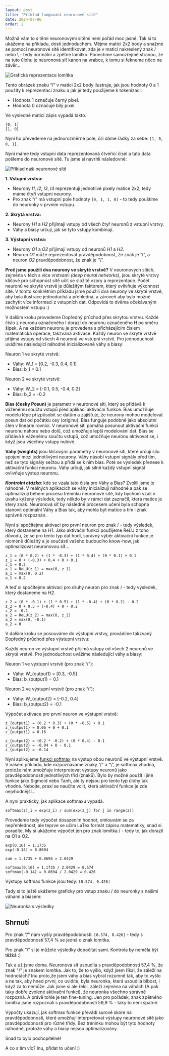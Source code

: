 ```yaml
---
layout: post
title: "Příklad fungování neuronové sítě"
date: 2024-07-06
order: 2
---
```


Možná vám to s těmi neuronovými sítěmi není pořád moc jasné. Tak si to ukážeme na příkladu, dosti jednoduchém. Mějme matici 2x2 body a snažme se pomocí neuronové sítě identifikovat, zda je v matici nakreslený znak / nebo \ - tedy normální a zpětné lomítko. Ponechme samozřejmě stranou, že na tuto úlohu je neuronová síť kanon na vrabce, k tomu si řekneme něco na závěr... 

![Grafická reprezentace lomítka](/assets/lomitko-matice2x2.jpg)

Tento obrázek znaku “/” v matici 2x2 body ilustruje, jak jsou hodnoty 0 a 1 použity k reprezentaci znaku a jak je tedy použijeme k tokenizaci:
- Hodnota 1 označuje černý pixel.
- Hodnota 0 označuje bílý pixel.

Ve výsledné matici zápis vypadá takto. 
```
[0, 1]
[1, 0]
```

Nyní ho převedeme na jednorozměrné pole, čili dáme řádky za sebe: ```[1, 0, 0, 1]```. 

Nyní máme tedy vstupní data reprezentovaná čtveřicí čísel a tato data pošleme do neuronové sítě. Tu jsme si navrhli následovně:

![Příklad naší neuronové sítě](/assets/neuronovasit-priklad.png)


**1.	Vstupní vrstva:**
- Neurony *I1*, *I2*, *I3*, *I4* reprezentují jednotlivé pixely matice 2x2, tedy máme čtyři vstupní neurony.
- Pro znak “/” má vstupní pole hodnoty  `[0, 1, 1, 0]` - to tedy pouštíme do neuronky v prvním vstupu. 

**2.	Skrytá vrstva:**
- Neurony *H1* a *H2* přijímají vstupy od všech čtyř neuronů z vstupní vrstvy.
- Váhy a biasy určují, jak se tyto vstupy kombinují.

**3.	Výstupní vrstva:**
- Neurony *O1* a *O2* přijímají vstupy od neuronů *H1* a *H2*.
- Neuron *O1* může reprezentovat pravděpodobnost, že znak je “/”, a neuron *O2* pravděpodobnost, že znak je “\”.

**Proč jsme použili dva neurony ve skryté vrstvě?** V neuronových sítích, zejména v těch s více vrstvami *(deep neural networks)*, jsou skryté vrstvy klíčové pro schopnost sítě učit se složité vzory a reprezentace. Počet neuronů ve skryté vrstvě je důležitým faktorem, který ovlivňuje výkonnost sítě. V tomto konkrétním příkladu jsme použili dva neurony ve skryté vrstvě, aby byla ilustrace jednoduchá a přehledná, a zároveň aby bylo možné zachytit více informací z vstupních dat. Odpovídá to dvěma očekávaným možnostem vstupu :)

V dalším kroku provedeme Dopředný průchod přes skrytou vrstvu. Každé číslo z neuronu označeného I dorazí do neuronu označeného H po směru šipek. A na každém neuronu je provedena s přicházejícím číslem matematická operace, takzvaná aktivace. Každý neuron ve skryté vrstvě přijímá vstupy od všech 4 neuronů ve vstupní vrstvě. Pro jednoduchost uvážíme následující náhodně inicializované váhy a biasy:

Neuron 1 ve skryté vrstvě:
- Váhy:  W_1 = [0.2, -0.3, 0.4, 0.1] 
- Bias:  b_1 = 0.1 

Neuron 2 ve skryté vrstvě:
- Váhy:  W_2 = [-0.1, 0.5, -0.4, 0.2] 
- Bias:  b_2 = -0.2 

**Bias (česky Posun)** je parametr v neuronové síti, který se přidává k váženému součtu vstupů před aplikací aktivační funkce. Bias umožňuje modelu lépe přizpůsobit se datům a zajišťuje, že neurony mohou modelovat posun dat od počátku osy (originu). Bias funguje podobně jako absolutní člen v lineární rovnici. V neuronové síti pomáhá posunout aktivační funkci neuronu nahoru nebo dolů, což umožňuje lepší modelování dat. Bias se přidává k váženému součtu vstupů, což umožňuje neuronu aktivovat se, i když jsou všechny vstupy nulové. 

**Váhy (weights)** jsou klíčovými parametry v neuronové síti, které určují sílu spojení mezi jednotlivými neurony. Váhy násobí vstupní signály před tím, než se tyto signály sečtou a přidá se k nim bias. Poté se výsledek přenese k aktivační funkci neuronu. Váhy určují, jak silně každý vstupní signál ovlivňuje výstup neuronu.

***Kontrolní otázka***: kde se vzala tato čísla pro Váhy a Bias? Zvolili jsme je náhodně. V reálných aplikacích se váhy inicializují náhodně a pak se optimalizují během procesu tréninku neuronové sítě, kdy bychom vzali v úvahu kýžený výsledek, tedy někdo by v rámci dat zaznačil, která matice je který znak. Neuronová síť by následně procesem učení byla schopna stanovit optimální Váhy a Bias tak, aby mohla být matice a tím i znak správně rozpoznán. 

Nyní si spočítejme aktivaci pro první neuron pro znak / - tedy výsledek, který dostaneme na *H1*. Jako aktivační funkci použijeme ReLU z toho důvodu, že se pro tento typ dat hodí, správný výběr aktivační funkce je nicméně důležitý a je součástí vašeho budoucího know-how, jak optimalizovat neuronovou síť... 

```
z_1 = (0 * 0.2) + (1 * -0.3) + (1 * 0.4) + (0 * 0.1) + 0.1
z_1 = 0 + (-0.3) + 0.4 + 0 + 0.1
z_1 = 0.2
a_1 = ReLU(z_1) = max(0, z_1)
a_1 = max(0, 0.2)
a_1 = 0.2
```

A teď si spočítejme aktivaci pro druhý neuron pro znak / - tedy výsledek, který dostaneme na *H2*. 

```
z_2 = (0 * -0.1) + (1 * 0.5) + (1 * -0.4) + (0 * 0.2) - 0.2
z_2 = 0 + 0.5 + (-0.4) + 0 - 0.2
z_2 = -0.1
a_2 = ReLU(z_2) = max(0, z_2)
a_2 = max(0, -0.1)
a_2 = 0
```

V dalším kroku se posouváme do výstupní vrstvy, provádíme takzvaný Dopředný průchod přes výstupní vrstvu:

Každý neuron ve výstupní vrstvě přijímá vstupy od všech 2 neuronů ve skryté vrstvě. Pro jednoduchost uvážíme následující váhy a biasy:

Neuron 1 ve výstupní vrstvě (pro znak “/”):
- Váhy:  W_{output1} = [0.3, -0.5] 
- Bias:  b_{output1} = 0.1 

Neuron 2 ve výstupní vrstvě (pro znak “/”):
- Váhy:  W_{output2} = [-0.2, 0.4] 
- Bias:  b_{output2} = -0.1 

Výpočet aktivace pro první neuron ve výstupní vrstvě:

```
z_{output1} = (0.2 * 0.3) + (0 * -0.5) + 0.1
z_{output1} = 0.06 + 0 + 0.1
z_{output1} = 0.16
```

```
z_{output2} = (0.2 * -0.2) + (0 * 0.4) - 0.1
z_{output2} = -0.04 + 0 - 0.1
z_{output2} = -0.14
```

Nyní aplikujeme [funkci softmax](https://en.wikipedia.org/wiki/Softmax_function) na výstup obou neuronů ve výstupní vrstvě. V našem příkladu, kde rozpoznáváme znaky “/” a “\”, je softmax vhodná, protože nám umožňuje interpretovat výstupy neuronů jako pravděpodobnosti jednotlivých tříd (znaků). Bylo by možné použít i jiné funkce jako Sigmoid nebo Tanh, ale ty nejsou pro tento typ úlohy tak vhodné. Nebojte, praxí se naučíte volit, která aktivační funkce je zde nejvhodnější... 

A nyní prakticky, jak aplikace softmaxu vypadá. 

```
softmax(z)_i = exp(z_i) / sum(exp(z_j) for j in range(2))
```

Provedeme tedy výpočet dosazením hodnot, omlouvám se za nepřehlednost, ale teprve se učím LaTex formát zápisu matematiky, snad si poradíte. My si ukážeme výpočet jen pro znak lomítka / - tedy to, jak dorazil na O1 a O2.

```
exp(0.16) = 1.1735
exp(-0.14) = 0.8694

sum = 1.1735 + 0.8694 = 2.0429

softmax(0.16) = 1.1735 / 2.0429 = 0.574
softmax(-0.14) = 0.8694 / 2.0429 = 0.426
```

Výstupy softmax funkce jsou tedy: ```[0.574, 0.426]```

Tady si to ještě ukážeme graficky pro vstup znaku / do neuronky s našimi váhami a biasem:

![Neuronka s výsledky](/assets/neuronka-probehla.png)

## Shrnutí

Pro znak “/” nám vyšly pravděpodobnosti: ```[0.574, 0.426]``` - tedy s pravděpodobností 57,4 % se jedná o znak lomítka. 

Pro znak “\” si je můžete výsledky dopočítat sami. Kontrola by neměla být těžká :)


 Tak a už jsme doma. Neuronová síť usoudila s pravděpodobností 57,4 %, že znak "/" je znakem lomítka. Jak to, že to vyšlo, když jsem říkal, že záleží na hodnotách? Inu proto,že jsem váhy a bias vybral rozumně tak, aby to vyšlo a ne tak, aby hned první, co uvidíte, byla neuronka, která usoudila blbost, i když za to nemůže. Jak jsme si ale řekli, záleží zejména na váhách (A pak taky dobře zvolené aktivační funkci), že neuronka všechno správně rozpozná. A právě tohle je ten fine-tuning. Jen pro pořádek, znak zpětného lomítka jsme rozpoznali s pravděpodobností 59,9 % - taky to není špatné. 
 
 Výpočty ukazují, jak softmax funkce převádí surové skóre na pravděpodobnosti, které umožňují interpretovat výstupy neuronové sítě jako pravděpodobnosti pro různé třídy. Bez tréninku mohou být tyto hodnoty náhodné, protože váhy a biasy nejsou optimalizovány.

 Snad to bylo pochopitelné!

 A co s tím víc? Inu, přidat to učení :)
 